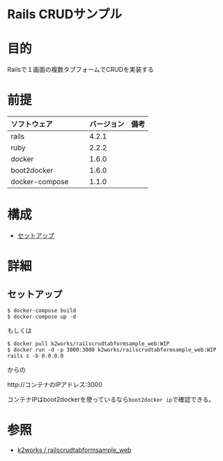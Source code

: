 Rails CRUDサンプル
===
# 目的
Railsで１画面の複数タブフォームでCRUDを実装する

# 前提
| ソフトウェア     | バージョン    | 備考         |
|:---------------|:-------------|:------------|
| rails    　　　| 4.2.1        |             |
| ruby     　　　| 2.2.2        |             |
| docker   　　　| 1.6.0        |             |
| boot2docker 　|  1.6.0        |             |
| docker-compose　　| 1.1.0        |             |

# 構成
+ [セットアップ](#1)

# 詳細
## <a name="1">セットアップ</a>

    $ docker-compose build
    $ docker-compose up -d
    
もしくは

    $ docker pull k2works/railscrudtabformsample_web:WIP
    $ docker run -d -p 3000:3000 k2works/railscrudtabformsample_web:WIP rails s -b 0.0.0.0

からの

http://コンテナのIPアドレス:3000

コンテナIPはboot2dockerを使っているなら`boot2docker ip`で確認できる。


# 参照

+ [k2works / railscrudtabformsample_web](https://registry.hub.docker.com/u/k2works/railscrudtabformsample_web/)